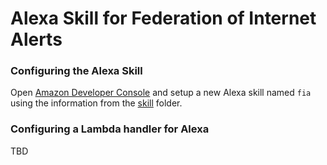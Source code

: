 Alexa Skill for Federation of Internet Alerts
=============================================

### Configuring the Alexa Skill

Open [Amazon Developer Console](https://developer.amazon.com/) and setup a new Alexa skill named `fia` using the information from the [skill](skills) folder.

### Configuring a Lambda handler for Alexa

TBD
